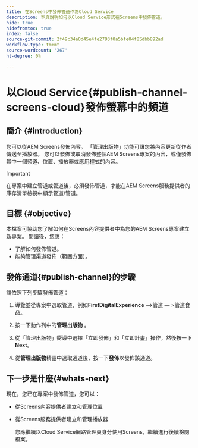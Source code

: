```yaml
---
title: 在Screens中發佈管道作為Cloud Service
description: 本頁說明如何以Cloud Service形式在Screens中發佈管道。
hide: true
hidefromtoc: true
index: false
source-git-commit: 2f49c34a0d45e4fe2793f0a5bfe04f85dbb892ad
workflow-type: tm+mt
source-wordcount: '267'
ht-degree: 0%

---
```



# 以Cloud Service{#publish-channel-screens-cloud}發佈螢幕中的頻道

## 簡介 {#introduction}

您可以從AEM Screens發佈內容。 「管理出版物」功能可讓您將內容更新從作者傳送至播放器。 您可以發佈或取消發佈整個AEM Screens專案的內容，或僅發佈其中一個頻道、位置、播放器或應用程式的內容。

>[!IMPORTANT]
>在專案中建立管道或管道後，必須發佈管道，才能在AEM Screens服務提供者的庫存清單檢視中顯示管道/管道。

## 目標 {#objective}

本檔案可協助您了解如何在Screens內容提供者中為您的AEM Screens專案建立新專案。 閱讀後，您應：

* 了解如何發佈管道。
* 能夠管理渠道發佈（範圍方面）。

## 發佈通道{#publish-channel}的步驟

請依照下列步驟發佈管道：

1. 導覽並從專案中選取管道，例如&#x200B;**FirstDigitalExperience** —>管道 — >管道食品。

1. 按一下動作列中的&#x200B;**管理出版物** 。

1. 從「管理出版物」嚮導中選擇「立即發佈」和「立即計畫」操作，然後按一下&#x200B;**Next**。

1. 從&#x200B;**管理出版物**&#x200B;精靈中選取通道後，按一下&#x200B;**發佈**&#x200B;以發佈該通道。


## 下一步是什麼{#whats-next}

現在，您已在專案中發佈管道，您可以：

* 從Screens內容提供者建立和管理位置
* 從Screens服務提供者建立和管理播放器

   您應繼續以Cloud Service網路管理員身分使用Screens，繼續進行後續檢閱檔案。